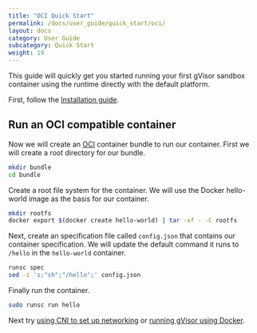 ```yaml
---
title: "OCI Quick Start"
permalink: /docs/user_guide/quick_start/oci/
layout: docs
category: User Guide
subcategory: Quick Start
weight: 19
---
```


This guide will quickly get you started running your first gVisor sandbox
container using the runtime directly with the default platform.

First, follow the [Installation guide][install].

## Run an OCI compatible container

Now we will create an [OCI][oci] container bundle to run our container. First we
will create a root directory for our bundle.

```bash
mkdir bundle
cd bundle
```

Create a root file system for the container. We will use the Docker hello-world
image as the basis for our container.

```bash
mkdir rootfs
docker export $(docker create hello-world) | tar -xf - -C rootfs
```

Next, create an specification file called `config.json` that contains our
container specification. We will update the default command it runs to `/hello`
in the `hello-world` container.

```bash
runsc spec
sed -i 's;"sh";"/hello";' config.json
```

Finally run the container.

```bash
sudo runsc run hello
```

Next try [using CNI to set up networking](../../../tutorials/cni/) or [running gVisor using Docker](../docker/).

[oci]: https://opencontainers.org/
[install]: /docs/user_guide/install
